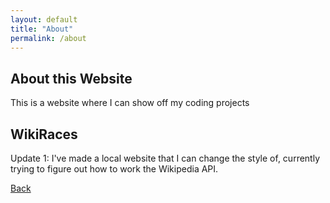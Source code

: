 ```yaml
---
layout: default
title: "About"
permalink: /about
---
```

## About this Website
This is a website where I can show off my coding projects

## WikiRaces
Update 1: I've made a local website that I can change the style of, currently trying to figure out how to work the Wikipedia API.

[Back](https://chrisgitn.github.io/)